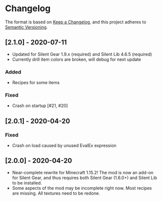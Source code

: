 # Changelog

The format is based on [Keep a Changelog](https://keepachangelog.com/en/1.0.0/),
and this project adheres to [Semantic Versioning](https://semver.org/spec/v2.0.0.html).

## [2.1.0] - 2020-07-11
- Updated for Silent Gear 1.9.x (required) and Silent Lib 4.6.5 (required)
- Currently drill item colors are broken, will debug for next update
### Added
- Recipes for some items
### Fixed
- Crash on startup [#21, #20]

## [2.0.1] - 2020-04-20
### Fixed
- Crash on load caused by unused EvalEx expression

## [2.0.0] - 2020-04-20
- Near-complete rewrite for Minecraft 1.15.2! The mod is now an add-on for Silent Gear, and thus requires both Silent Gear (1.6.0+) and Silent Lib to be installed.
- Some aspects of the mod may be incomplete right now. Most recipes are missing. All textures need to be redone.
